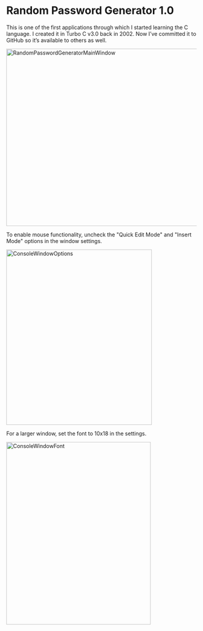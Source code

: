 # Random Password Generator 1.0

This is one of the first applications through which I started learning the C language. I created it in Turbo C v3.0 back in 2002. Now I’ve committed it to GitHub so it’s available to others as well.

<img width="797" height="468" alt="RandomPasswordGeneratorMainWindow" src="https://github.com/user-attachments/assets/ebf11268-f586-4e4f-b1f9-b7abd9e7ce1c" />

To enable mouse functionality, uncheck the "Quick Edit Mode" and "Insert Mode" options in the window settings.

<img width="385" height="463" alt="ConsoleWindowOptions" src="https://github.com/user-attachments/assets/b91cf021-f2a0-484b-b209-046159931a09" />


For a larger window, set the font to 10x18 in the settings.

<img width="382" height="482" alt="ConsoleWindowFont" src="https://github.com/user-attachments/assets/ead52349-98f0-474e-94de-dd67476d7880" />

